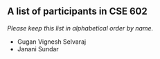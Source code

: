 A list of participants in CSE 602
---------------------------------

*Please keep this list in alphabetical order by name.*

* Gugan Vignesh Selvaraj
* Janani Sundar
